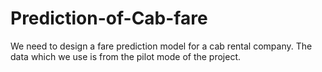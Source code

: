 # Prediction-of-Cab-fare
We need to design a fare prediction model for a cab rental company. The data which we use is from the pilot mode of the project.
